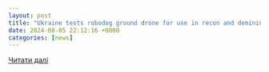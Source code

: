 ```yaml
---
layout: post
title: "Ukraine tests robodog ground drone for use in recon and demining missions"
date: 2024-08-05 22:12:16 +0000
categories: [news]
---
```


[Читати далі](https://www.forcesnews.com/ukraine/ukraine-test-robodog-ground-drone-use-recon-and-demining-missions)
